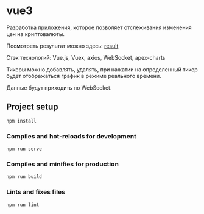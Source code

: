 # vue3

Разработка приложения, которое позволяет отслеживания изменения цен на криптовалюты. 

Посмотреть результат можно здесь:  [result](https://natallip.github.io/vue3-crypto/)

Стэк технологий: Vue.js, Vuex, axios, WebSocket, apex-charts 

Тикеры можно добавлять, удалять, при нажатии на определенный тикер будет отображаться график в режиме реального времени.

Данные будут приходить по WebSocket.


## Project setup
```
npm install
```

### Compiles and hot-reloads for development
```
npm run serve
```

### Compiles and minifies for production
```
npm run build
```

### Lints and fixes files
```
npm run lint
```

